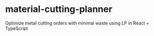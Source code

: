 # material-cutting-planner
Optimize metal cutting orders with minimal waste using LP in React + TypeScript
